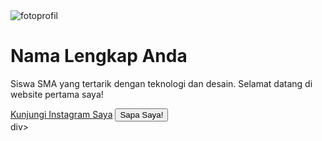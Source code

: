<!DOCTYPE html>
<html>
<head>
      <title>Profil Saya</title>
      <link rel="stylesheet"
  </head>
  <body>
    <div class="kartu-profil">
    <img src= "foto-profil.jpg" alt="fotoprofil">
    <h1>Nama Lengkap Anda</h1>
    <p>Siswa SMA yang tertarik dengan teknologi dan desain. Selamat datang di website pertama saya!</p></p></h1>
    <a href="https://www.instagram.com/_whosfraa4/">Kunjungi Instagram Saya</a>
      <button id="sapaButton">Sapa Saya!</button>
    </div>div>
    <script src="script.js"></script>
  </body>
    </html>
